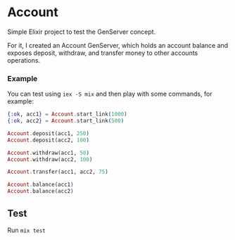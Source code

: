 # Account

Simple Elixir project to test the GenServer concept. 

For it, I created an Account GenServer, which holds an account balance and exposes deposit, withdraw, and transfer money to other accounts operations.

### Example

You can test using `iex -S mix` and then play with some commands, for example:

```elixir
{:ok, acc1} = Account.start_link(1000)
{:ok, acc2} = Account.start_link(500)

Account.deposit(acc1, 250)
Account.deposit(acc2, 100)

Account.withdraw(acc1, 50)
Account.withdraw(acc2, 100)

Account.transfer(acc1, acc2, 75)

Account.balance(acc1)
Account.balance(acc2)
```

## Test

Run `mix test`